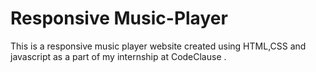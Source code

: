#  Responsive Music-Player
This is a responsive music player website created using HTML,CSS and javascript as a part of my internship at CodeClause .

